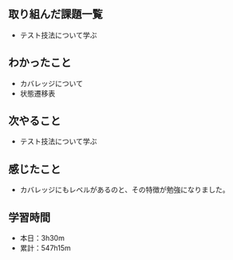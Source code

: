 ## 取り組んだ課題一覧
- テスト技法について学ぶ
## わかったこと
- カバレッジについて
- 状態遷移表
## 次やること
- テスト技法について学ぶ
## 感じたこと
- カバレッジにもレベルがあるのと、その特徴が勉強になりました。
## 学習時間
- 本日：3h30m
- 累計：547h15m
